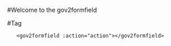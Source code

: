#Welcome to the gov2formfield 

#Tag

```shell
   <gov2formfield :action="action"></gov2formfield>
```

